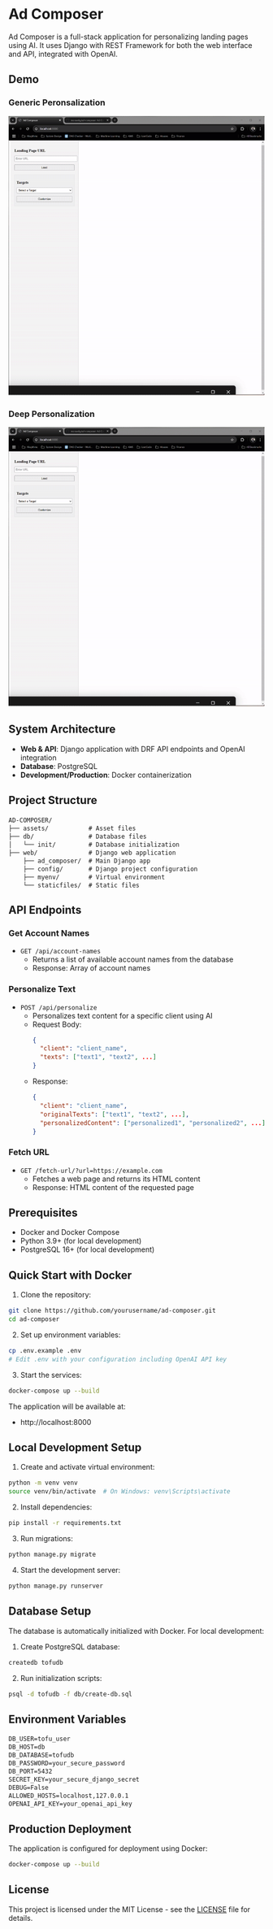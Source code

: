 # Ad Composer

Ad Composer is a full-stack application for personalizing landing pages using AI. It uses Django with REST Framework for both the web interface and API, integrated with OpenAI.

## Demo
### Generic Peronsalization
![Generic Personalization](assets/ad-composer.gif)

### Deep Personalization
![Deep Personalization](assets/ad-composer.gif)

## System Architecture

- **Web & API**: Django application with DRF API endpoints and OpenAI integration
- **Database**: PostgreSQL
- **Development/Production**: Docker containerization

## Project Structure

```
AD-COMPOSER/
├── assets/           # Asset files
├── db/               # Database files
│   └── init/         # Database initialization
├── web/              # Django web application
    ├── ad_composer/  # Main Django app
    ├── config/       # Django project configuration
    ├── myenv/        # Virtual environment
    └── staticfiles/  # Static files
```

## API Endpoints

### Get Account Names
- `GET /api/account-names`
  - Returns a list of available account names from the database
  - Response: Array of account names

### Personalize Text
- `POST /api/personalize`
  - Personalizes text content for a specific client using AI
  - Request Body:
    ```json
    {
      "client": "client_name",
      "texts": ["text1", "text2", ...]
    }
    ```
  - Response:
    ```json
    {
      "client": "client_name",
      "originalTexts": ["text1", "text2", ...],
      "personalizedContent": ["personalized1", "personalized2", ...]
    }
    ```

### Fetch URL
- `GET /fetch-url/?url=https://example.com`
  - Fetches a web page and returns its HTML content
  - Response: HTML content of the requested page

## Prerequisites

- Docker and Docker Compose
- Python 3.9+ (for local development)
- PostgreSQL 16+ (for local development)

## Quick Start with Docker

1. Clone the repository:
```bash
git clone https://github.com/yourusername/ad-composer.git
cd ad-composer
```

2. Set up environment variables:
```bash
cp .env.example .env
# Edit .env with your configuration including OpenAI API key
```

3. Start the services:
```bash
docker-compose up --build
```

The application will be available at:
- http://localhost:8000

## Local Development Setup

1. Create and activate virtual environment:
```bash
python -m venv venv
source venv/bin/activate  # On Windows: venv\Scripts\activate
```

2. Install dependencies:
```bash
pip install -r requirements.txt
```

3. Run migrations:
```bash
python manage.py migrate
```

4. Start the development server:
```bash
python manage.py runserver
```

## Database Setup

The database is automatically initialized with Docker. For local development:

1. Create PostgreSQL database:
```bash
createdb tofudb
```

2. Run initialization scripts:
```bash
psql -d tofudb -f db/create-db.sql
```

## Environment Variables

```
DB_USER=tofu_user
DB_HOST=db
DB_DATABASE=tofudb
DB_PASSWORD=your_secure_password
DB_PORT=5432
SECRET_KEY=your_secure_django_secret
DEBUG=False
ALLOWED_HOSTS=localhost,127.0.0.1
OPENAI_API_KEY=your_openai_api_key
```

## Production Deployment

The application is configured for deployment using Docker:

```bash
docker-compose up --build
```

## License

This project is licensed under the MIT License - see the [LICENSE](LICENSE) file for details.
